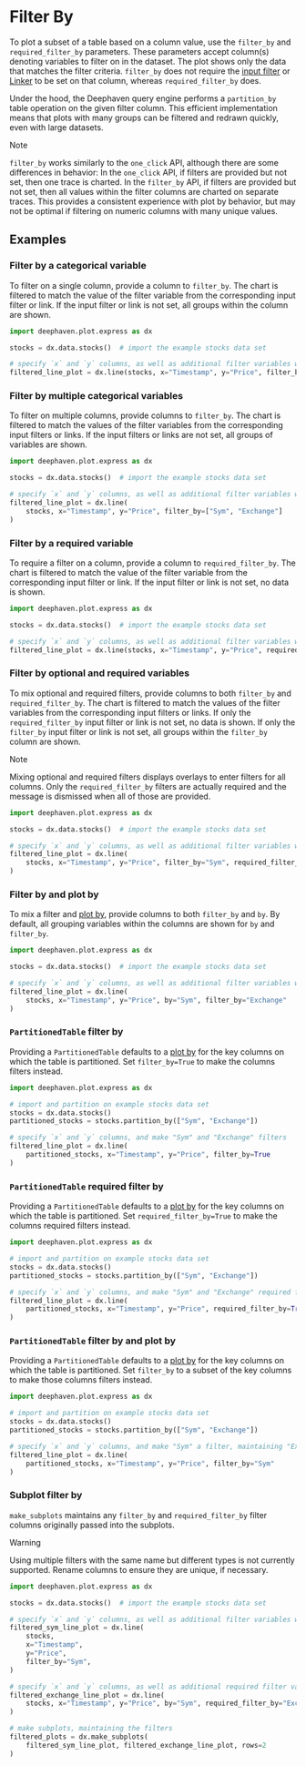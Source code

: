 # Filter By

To plot a subset of a table based on a column value, use the `filter_by` and `required_filter_by` parameters. These parameters accept column(s) denoting variables to filter on in the dataset. The plot shows only the data that matches the filter criteria. `filter_by` does not require the [input filter](https://deephaven.io/core/docs/how-to-guides/user-interface/filters/#input-filters) or [Linker](https://deephaven.io/core/docs/how-to-guides/user-interface/filters/#linker) to be set on that column, whereas `required_filter_by` does.

Under the hood, the Deephaven query engine performs a `partition_by` table operation on the given filter column. This efficient implementation means that plots with many groups can be filtered and redrawn quickly, even with large datasets.

> [!NOTE]
> `filter_by` works similarly to the `one_click` API, although there are some differences in behavior:
> In the `one_click` API, if filters are provided but not set, then one trace is charted.
> In the `filter_by` API, if filters are provided but not set, then all values within the filter columns are charted on separate traces.
> This provides a consistent experience with plot by behavior, but may not be optimal if filtering on numeric columns with many unique values.

## Examples

### Filter by a categorical variable

To filter on a single column, provide a column to `filter_by`. The chart is filtered to match the value of the filter variable from the corresponding input filter or link. If the input filter or link is not set, all groups within the column are shown.

```python skip-test
import deephaven.plot.express as dx

stocks = dx.data.stocks()  # import the example stocks data set

# specify `x` and `y` columns, as well as additional filter variables with `filter_by`
filtered_line_plot = dx.line(stocks, x="Timestamp", y="Price", filter_by="Sym")
```

### Filter by multiple categorical variables

To filter on multiple columns, provide columns to `filter_by`. The chart is filtered to match the values of the filter variables from the corresponding input filters or links. If the input filters or links are not set, all groups of variables are shown.

```python skip-test
import deephaven.plot.express as dx

stocks = dx.data.stocks()  # import the example stocks data set

# specify `x` and `y` columns, as well as additional filter variables with `filter_by`
filtered_line_plot = dx.line(
    stocks, x="Timestamp", y="Price", filter_by=["Sym", "Exchange"]
)
```

### Filter by a required variable

To require a filter on a column, provide a column to `required_filter_by`. The chart is filtered to match the value of the filter variable from the corresponding input filter or link. If the input filter or link is not set, no data is shown.

```python skip-test
import deephaven.plot.express as dx

stocks = dx.data.stocks()  # import the example stocks data set

# specify `x` and `y` columns, as well as additional filter variables with `required_filter_by`
filtered_line_plot = dx.line(stocks, x="Timestamp", y="Price", required_filter_by="Sym")
```

### Filter by optional and required variables

To mix optional and required filters, provide columns to both `filter_by` and `required_filter_by`. The chart is filtered to match the values of the filter variables from the corresponding input filters or links. If only the `required_filter_by` input filter or link is not set, no data is shown. If only the `filter_by` input filter or link is not set, all groups within the `filter_by` column are shown.

> [!NOTE]
> Mixing optional and required filters displays overlays to enter filters for all columns. Only the `required_filter_by` filters are actually required and the message is dismissed when all of those are provided.

```python skip-test
import deephaven.plot.express as dx

stocks = dx.data.stocks()  # import the example stocks data set

# specify `x` and `y` columns, as well as additional filter variables with `filter_by` and `required_filter_by`
filtered_line_plot = dx.line(
    stocks, x="Timestamp", y="Price", filter_by="Sym", required_filter_by="Exchange"
)
```

### Filter by and plot by

To mix a filter and [plot by](plot-by.md), provide columns to both `filter_by` and `by`. By default, all grouping variables within the columns are shown for `by` and `filter_by`.

```python skip-test
import deephaven.plot.express as dx

stocks = dx.data.stocks()  # import the example stocks data set

# specify `x` and `y` columns, as well as additional filter variables with `filter_by`
filtered_line_plot = dx.line(
    stocks, x="Timestamp", y="Price", by="Sym", filter_by="Exchange"
)
```

### `PartitionedTable` filter by

Providing a `PartitionedTable` defaults to a [plot by](plot-by.md) for the key columns on which the table is partitioned. Set `filter_by=True` to make the columns filters instead.

```python skip-test
import deephaven.plot.express as dx

# import and partition on example stocks data set
stocks = dx.data.stocks()
partitioned_stocks = stocks.partition_by(["Sym", "Exchange"])

# specify `x` and `y` columns, and make "Sym" and "Exchange" filters
filtered_line_plot = dx.line(
    partitioned_stocks, x="Timestamp", y="Price", filter_by=True
)
```

### `PartitionedTable` required filter by

Providing a `PartitionedTable` defaults to a [plot by](plot-by.md) for the key columns on which the table is partitioned. Set `required_filter_by=True` to make the columns required filters instead.

```python skip-test
import deephaven.plot.express as dx

# import and partition on example stocks data set
stocks = dx.data.stocks()
partitioned_stocks = stocks.partition_by(["Sym", "Exchange"])

# specify `x` and `y` columns, and make "Sym" and "Exchange" required filters
filtered_line_plot = dx.line(
    partitioned_stocks, x="Timestamp", y="Price", required_filter_by=True
)
```

### `PartitionedTable` filter by and plot by

Providing a `PartitionedTable` defaults to a [plot by](plot-by.md) for the key columns on which the table is partitioned. Set `filter_by` to a subset of the key columns to make those columns filters instead.

```python skip-test
import deephaven.plot.express as dx

# import and partition on example stocks data set
stocks = dx.data.stocks()
partitioned_stocks = stocks.partition_by(["Sym", "Exchange"])

# specify `x` and `y` columns, and make "Sym" a filter, maintaining "Exchange" as a plot by
filtered_line_plot = dx.line(
    partitioned_stocks, x="Timestamp", y="Price", filter_by="Sym"
)
```

### Subplot filter by

`make_subplots` maintains any `filter_by` and `required_filter_by` filter columns originally passed into the subplots.

> [!WARNING]
> Using multiple filters with the same name but different types is not currently supported. Rename columns to ensure they are unique, if necessary.

```python skip-test
import deephaven.plot.express as dx

stocks = dx.data.stocks()  # import the example stocks data set

# specify `x` and `y` columns, as well as additional filter variables with `filter_by`
filtered_sym_line_plot = dx.line(
    stocks,
    x="Timestamp",
    y="Price",
    filter_by="Sym",
)

# specify `x` and `y` columns, as well as additional required filter variables with `required_filter_by`
filtered_exchange_line_plot = dx.line(
    stocks, x="Timestamp", y="Price", by="Sym", required_filter_by="Exchange"
)

# make subplots, maintaining the filters
filtered_plots = dx.make_subplots(
    filtered_sym_line_plot, filtered_exchange_line_plot, rows=2
)
```
